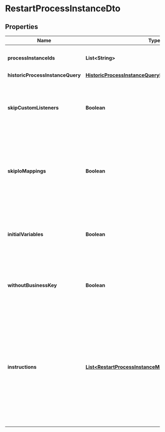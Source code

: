 

# RestartProcessInstanceDto

## Properties

Name | Type | Description | Notes
------------ | ------------- | ------------- | -------------
**processInstanceIds** | **List&lt;String&gt;** | A list of process instance ids to restart. |  [optional]
**historicProcessInstanceQuery** | [**HistoricProcessInstanceQueryDto**](HistoricProcessInstanceQueryDto.md) |  |  [optional]
**skipCustomListeners** | **Boolean** | Skip execution listener invocation for activities that are started as part of this request. |  [optional]
**skipIoMappings** | **Boolean** | Skip execution of [input/output variable mappings](https://docs.camunda.org/manual/7.13/user-guide/process-engine/variables/#input-output-variable-mapping) for activities that are started as part of this request. |  [optional]
**initialVariables** | **Boolean** | Set the initial set of variables during restart. By default, the last set of variables is used. |  [optional]
**withoutBusinessKey** | **Boolean** | Do not take over the business key of the historic process instance. |  [optional]
**instructions** | [**List&lt;RestartProcessInstanceModificationInstructionDto&gt;**](RestartProcessInstanceModificationInstructionDto.md) | **Optional**. A JSON array of instructions that specify which activities to start the process instance at. If this property is omitted, the process instance starts at its default blank start event. |  [optional]



